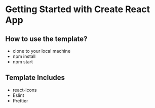 # Getting Started with Create React App

## How to use the template?

-   clone to your local machine
-   npm install
-   npm start

## Template Includes

-   react-icons
-   Eslint
-   Prettier

